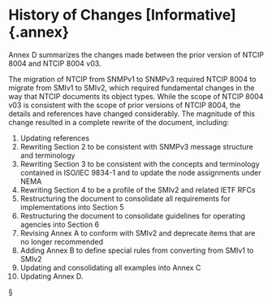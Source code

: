 <!-- markdownlint-enable require-heading-annex -->
<div class="section-4" markdown="1">
<style>
  .section-4 { counter-set: section 4; }
</style>

# History of Changes \[Informative\] {.annex}

Annex D summarizes the changes made between the prior version of NTCIP
8004 and NTCIP 8004 v03.

The migration of NTCIP from SNMPv1 to SNMPv3 required NTCIP 8004 to
migrate from SMIv1 to SMIv2, which required fundamental changes in the
way that NTCIP documents its object types. While the scope of NTCIP 8004
v03 is consistent with the scope of prior versions of NTCIP 8004, the
details and references have changed considerably. The magnitude of this
change resulted in a complete rewrite of the document, including:

1. Updating references
2. Rewriting Section 2 to be consistent with SNMPv3 message structure
    and terminology
3. Rewriting Section 3 to be consistent with the concepts and
    terminology contained in ISO/IEC 9834-1 and to update the node
    assignments under NEMA
4. Rewriting Section 4 to be a profile of the SMIv2 and related IETF
    RFCs
5. Restructuring the document to consolidate all requirements for
    implementations into Section 5
6. Restructuring the document to consolidate guidelines for operating
    agencies into Section 6
7. Revising Annex A to conform with SMIv2 and deprecate items that are
    no longer recommended
8. Adding Annex B to define special rules from converting from SMIv1 to
    SMIv2
9. Updating and consolidating all examples into Annex C
10. Updating Annex D.

§
</div>